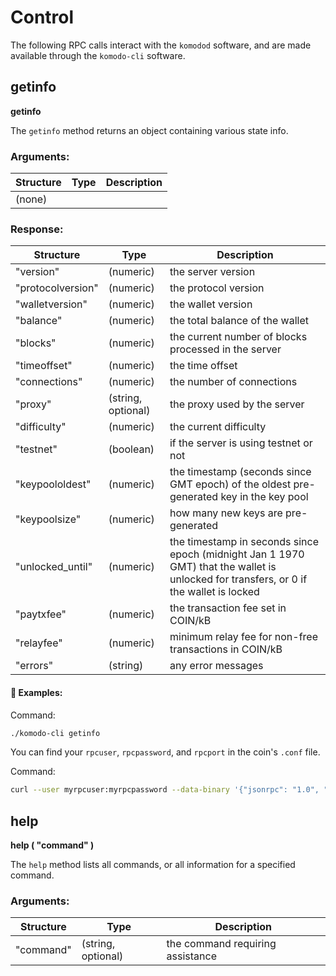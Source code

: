 # Control

The following RPC calls interact with the `komodod` software, and are made available through the `komodo-cli` software.

<!-- These work for KMDLabs chains now, must revisit after they are modded to work for KMD
## getnotarysendmany

**getnotarysendmany**

The `getnotarysendmany` method returns a sendmany JSON array with Raddresses of the current notaries.



Examples:

> komodo-cli getnotarysendmany 10
> curl --user myusername --data-binary '{"jsonrpc": "1.0", "id":"curltest", "method": "getnotarysendmany", "params": [10] }' -H 'content-type: text/plain;' http://127.0.0.1:7771/

## getiguanajson
-->

## getinfo

**getinfo**

The `getinfo` method returns an object containing various state info.

### Arguments:

| Structure | Type | Description |
| --------- | ---- | ----------- |
| (none)    |      |

### Response:

| Structure         | Type               | Description                                                                                                                            |
| ----------------- | ------------------ | -------------------------------------------------------------------------------------------------------------------------------------- |
| "version"         | (numeric)          | the server version                                                                                                                     |
| "protocolversion" | (numeric)          | the protocol version                                                                                                                   |
| "walletversion"   | (numeric)          | the wallet version                                                                                                                     |
| "balance"         | (numeric)          | the total balance of the wallet                                                                                                        |
| "blocks"          | (numeric)          | the current number of blocks processed in the server                                                                                   |
| "timeoffset"      | (numeric)          | the time offset                                                                                                                        |
| "connections"     | (numeric)          | the number of connections                                                                                                              |
| "proxy"           | (string, optional) | the proxy used by the server                                                                                                           |
| "difficulty"      | (numeric)          | the current difficulty                                                                                                                 |
| "testnet"         | (boolean)          | if the server is using testnet or not                                                                                                  |
| "keypoololdest"   | (numeric)          | the timestamp (seconds since GMT epoch) of the oldest pre-generated key in the key pool                                                |
| "keypoolsize"     | (numeric)          | how many new keys are pre-generated                                                                                                    |
| "unlocked_until"  | (numeric)          | the timestamp in seconds since epoch (midnight Jan 1 1970 GMT) that the wallet is unlocked for transfers, or 0 if the wallet is locked |
| "paytxfee"        | (numeric)          | the transaction fee set in COIN/kB                                                                                                     |
| "relayfee"        | (numeric)          | minimum relay fee for non-free transactions in COIN/kB                                                                                 |
| "errors"          | (string)           | any error messages                                                                                                                     |

#### :pushpin: Examples:

Command:

```bash
./komodo-cli getinfo
```


<collapse-text hidden title="Response">


```json
{
  "version": 1001550,
  "protocolversion": 170003,
  "KMDversion": "0.2.0",
  "notarized": 0,
  "prevMoMheight": 0,
  "notarizedhash": "0000000000000000000000000000000000000000000000000000000000000000",
  "notarizedtxid": "0000000000000000000000000000000000000000000000000000000000000000",
  "notarizedtxid_height": "mempool",
  "KMDnotarized_height": 0,
  "notarized_confirms": 0,
  "walletversion": 60000,
  "balance": 10.16429765,
  "blocks": 459,
  "longestchain": 0,
  "timeoffset": 0,
  "tiptime": 1536624090,
  "connections": 0,
  "proxy": "",
  "difficulty": 1.000026345948652,
  "testnet": false,
  "keypoololdest": 1536262464,
  "keypoolsize": 101,
  "paytxfee": 0.0,
  "relayfee": 0.000001,
  "errors": "",
  "name": "SIDD",
  "p2pport": 9800,
  "rpcport": 9801,
  "magic": -759875707,
  "premine": 10
}
```

</collapse-text>


You can find your `rpcuser`, `rpcpassword`, and `rpcport` in the coin's `.conf` file.

Command:

```bash
curl --user myrpcuser:myrpcpassword --data-binary '{"jsonrpc": "1.0", "id":"curltest", "method": "getinfo", "params": [] }' -H 'content-type: text/plain;' http://127.0.0.1:myrpcport/
```


<collapse-text hidden title="Response">


```json
{
  "result": {
    "version": 1001550,
    "protocolversion": 170003,
    "KMDversion": "0.2.0",
    "notarized": 0,
    "prevMoMheight": 0,
    "notarizedhash": "0000000000000000000000000000000000000000000000000000000000000000",
    "notarizedtxid": "0000000000000000000000000000000000000000000000000000000000000000",
    "notarizedtxid_height": "mempool",
    "KMDnotarized_height": 0,
    "notarized_confirms": 0,
    "walletversion": 60000,
    "balance": 10.16429765,
    "blocks": 459,
    "longestchain": 0,
    "timeoffset": 0,
    "tiptime": 1536624090,
    "connections": 0,
    "proxy": "",
    "difficulty": 1.000026345948652,
    "testnet": false,
    "keypoololdest": 1536262464,
    "keypoolsize": 101,
    "relayfee": 1e-6,
    "paytxfee": 0,
    "errors": "",
    "name": "SIDD",
    "p2pport": 9800,
    "rpcport": 9801,
    "magic": -759875707,
    "premine": 10
  },
  "error": null,
  "id": "curltest"
}
```

</collapse-text>


## help

**help ( "command" )**

The `help` method lists all commands, or all information for a specified command.

### Arguments:

| Structure | Type               | Description                      |
| --------- | ------------------ | -------------------------------- |
| "command" | (string, optional) | the command requiring assistance |


<collapse-text hidden title="Response">


| Structure | Type               | Description                      |
| --------- | ------------------ | -------------------------------- |
| "command" | (string, optional) | the command requiring assistance |

#### :pushpin: Examples:

Command:

```bash
./komodo-cli help
```

</collapse-text>



<collapse-text hidden title="Response">


```

</collapse-text>

== Addressindex ==
getaddressbalance
getaddressdeltas
getaddressmempool
getaddresstxids
getaddressutxos
getsnapshot

== Auction ==
auctionaddress [pubkey]

== Blockchain ==
coinsupply <height>
getbestblockhash
getblock "hash|height" ( verbose )
getblockchaininfo
getblockcount

getblockhash index
getblockhashes timestamp
getblockheader "hash" ( verbose )
getchaintips
getdifficulty

........ (other responses omitted for brevity)
```

Command:

```bash
./komodo-cli help getaddressbalance
```


<collapse-text hidden title="Response">


```

</collapse-text>

Returns the balance for an address(es) (requires addressindex to be enabled).

Arguments:
{
  "addresses"
    [
      "address"  (string) The base58check encoded address
      ,...
    ]
}

Result:
{
  "balance"  (string) The current balance in satoshis
  "received"  (string) The total number of satoshis received (including change)
}

Examples:
> komodo-cli getaddressbalance '{"addresses": ["RY5LccmGiX9bUHYGtSWQouNy1yFhc5rM87"]}'
> curl --user myusername --data-binary '{"jsonrpc": "1.0", "id":"curltest", "method": "getaddressbalance", "params": [{"addresses": ["RY5LccmGiX9bUHYGtSWQouNy1yFhc5rM87"]}] }' -H 'content-type: text/plain;' http://127.0.0.1:7771/
```

## stop

**stop**

The `stop` method instructs the coin daemon to shut down.

The amount of time it takes to shut down the chain will vary depending on the chain's current state.

::: warning
Forcefully stopping the chain should be avoided, as it may cause a corruption in the local database. In the event of a corrupted database, the user will need to <b>resync</b>.
:::

### Arguments:

| Structure | Type | Description |
| --------- | ---- | ----------- |
| (none)    |      |

### Response:

| Structure                     | Type | Description |
| ----------------------------- | ---- | ----------- |
| Komodo server stopping        |      |
| [COIN] Komodo server stopping |      |

#### :pushpin: Examples:

Command:

```bash
./komodo-cli stop
```


<collapse-text hidden title="Response">


```bash
"Komodo server stopping"
```

</collapse-text>

